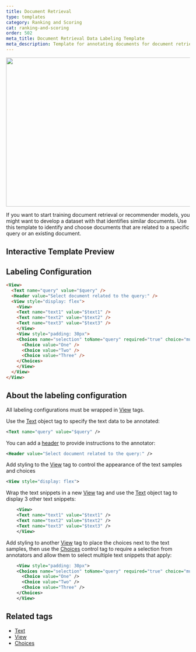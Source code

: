 ```yaml
---
title: Document Retrieval
type: templates
category: Ranking and Scoring
cat: ranking-and-scoring
order: 502
meta_title: Document Retrieval Data Labeling Template
meta_description: Template for annotating documents for document retrieval tasks with Label Studio for your machine learning and data science projects. 
---
```


<img src="/images/templates/document-retrieval.png" alt="" class="gif-border" width="552px" height="408px" />

If you want to start training document retrieval or recommender models, you might want to develop a dataset with that identifies similar documents. Use this template to identify and choose documents that are related to a specific query or an existing document.

## Interactive Template Preview

<div id="main-preview"></div>

## Labeling Configuration

```html
<View>
  <Text name="query" value="$query" />
  <Header value="Select document related to the query:" />
  <View style="display: flex">
    <View>
    <Text name="text1" value="$text1" />
    <Text name="text2" value="$text2" />
    <Text name="text3" value="$text3" />
    </View>
    <View style="padding: 30px">
    <Choices name="selection" toName="query" required="true" choice="multiple">
      <Choice value="One" />
      <Choice value="Two" />
  	  <Choice value="Three" />
    </Choices>
    </View>
  </View>
</View>
```

## About the labeling configuration

All labeling configurations must be wrapped in [View](/tags/view.html) tags.

Use the [Text](/tags/text.html) object tag to specify the text data to be annotated:
```xml
<Text name="query" value="$query" />
```

You can add a [header](/tags/header.html) to provide instructions to the annotator:
```xml
<Header value="Select document related to the query:" />
```  

Add styling to the [View](/tags/view.html) tag to control the appearance of the text samples and choices
```xml
<View style="display: flex">
```

Wrap the text snippets in a new [View](/tags/view.html) tag and use the [Text](/tags/text.html) object tag to display 3 other text snippets:
```xml
    <View>
    <Text name="text1" value="$text1" />
    <Text name="text2" value="$text2" />
    <Text name="text3" value="$text3" />
    </View>
```
    
Add styling to another [View](/tags/view.html) tag to place the choices next to the text samples, then use the [Choices](/tags/choices.html) control tag to require a selection from annotators and allow them to select multiple text snippets that apply:
```xml
    <View style="padding: 30px">
    <Choices name="selection" toName="query" required="true" choice="multiple">
      <Choice value="One" />
      <Choice value="Two" />
  	  <Choice value="Three" />
    </Choices>
    </View>
```

## Related tags

- [Text](/tags/text.html)
- [View](/tags/view.html)
- [Choices](/tags/choices.html)